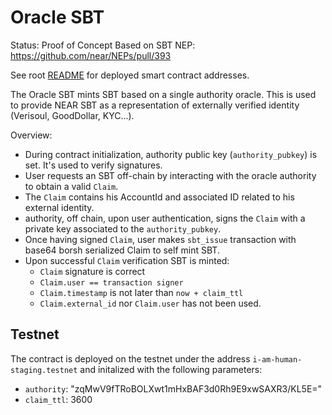 # Oracle SBT

Status: Proof of Concept
Based on SBT NEP: https://github.com/near/NEPs/pull/393

See root [README](../../README.md#testnet) for deployed smart contract addresses.

The Oracle SBT mints SBT based on a single authority oracle. This is used to provide NEAR SBT as a representation of externally verified identity (Verisoul, GoodDollar, KYC...).

Overview:

- During contract initialization, authority public key (`authority_pubkey`) is set. It's used to verify signatures.
- User requests an SBT off-chain by interacting with the oracle authority to obtain a valid `Claim`.
- The `Claim` contains his AccountId and associated ID related to his external identity.
- authority, off chain, upon user authentication, signs the `Claim` with a private key associated to the `authority_pubkey`.
- Once having signed `Claim`, user makes `sbt_issue` transaction with base64 borsh serialized Claim to self mint SBT.
- Upon successful `Claim` verification SBT is minted:
  - `Claim` signature is correct
  - `Claim.user == transaction signer`
  - `Claim.timestamp` is not later than `now + claim_ttl`
  - `Claim.external_id` nor `Claim.user` has not been used.

## Testnet

The contract is deployed on the testnet under the address `i-am-human-staging.testnet` and initalized with the following parameters:

- `authority`: "zqMwV9fTRoBOLXwt1mHxBAF3d0Rh9E9xwSAXR3/KL5E="
- `claim_ttl`: 3600
